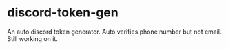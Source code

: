 # discord-token-gen

An auto discord token generator. Auto verifies phone number but not email. Still working on it.

